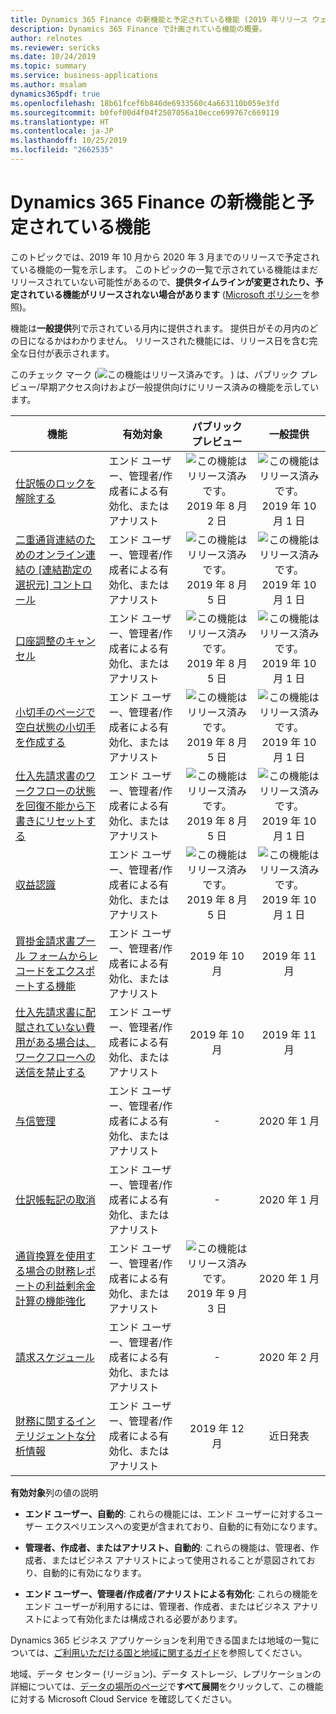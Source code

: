 ```yaml
---
title: Dynamics 365 Finance の新機能と予定されている機能 (2019 年リリース ウェーブ 2)
description: Dynamics 365 Finance で計画されている機能の概要。
author: relnotes
ms.reviewer: sericks
ms.date: 10/24/2019
ms.topic: summary
ms.service: business-applications
ms.author: msalam
dynamics365pdf: true
ms.openlocfilehash: 18b61fcef6b846de6933560c4a663110b059e3fd
ms.sourcegitcommit: b0fef00d4f04f2507056a10ecce699767c669119
ms.translationtype: HT
ms.contentlocale: ja-JP
ms.lasthandoff: 10/25/2019
ms.locfileid: "2662535"
---
```

# <a name="whats-new-and-planned-for-dynamics-365-finance"></a>Dynamics 365 Finance の新機能と予定されている機能

このトピックでは、2019 年 10 月から 2020 年 3 月までのリリースで予定されている機能の一覧を示します。 このトピックの一覧で示されている機能はまだリリースされていない可能性があるので、**提供タイムラインが変更されたり、予定されている機能がリリースされない場合があります** ([Microsoft ポリシー](https://go.microsoft.com/fwlink/p/?linkid=2007332)を参照)。

機能は**一般提供**列で示されている月内に提供されます。 提供日がその月内のどの日になるかはわかりません。 リリースされた機能には、リリース日を含む完全な日付が表示されます。

このチェック マーク (![この機能はリリース済みです。](/dynamics365-release-plan/media/green-checkmark.png "この機能はリリース済みです。") ) は、パブリック プレビュー/早期アクセス向けおよび一般提供向けにリリース済みの機能を示しています。

| 機能    | 有効対象    |  パブリック プレビュー |  一般提供 | 
| ---------- |---------------- | :---------------: |:--------------: |
 | [仕訳帳のロックを解除する](unlock-journals.md) | エンド ユーザー、管理者/作成者による有効化、またはアナリスト | ![この機能はリリース済みです。](/dynamics365-release-plan/media/green-checkmark.png "この機能はリリース済みです。") 2019 年 8 月 2 日|![この機能はリリース済みです。](/dynamics365-release-plan/media/green-checkmark.png "この機能はリリース済みです。") 2019 年 10 月 1 日 | 
 | [二重通貨連結のためのオンライン連結の [連結勘定の選択元] コントロール](select-consolidation-amount-control-consolidate-online-dual-currency-consolidation.md) | エンド ユーザー、管理者/作成者による有効化、またはアナリスト | ![この機能はリリース済みです。](/dynamics365-release-plan/media/green-checkmark.png "この機能はリリース済みです。") 2019 年 8 月 5 日|![この機能はリリース済みです。](/dynamics365-release-plan/media/green-checkmark.png "この機能はリリース済みです。") 2019 年 10 月 1 日 | 
 | [口座調整のキャンセル](cancel-bank-reconciliation.md) | エンド ユーザー、管理者/作成者による有効化、またはアナリスト | ![この機能はリリース済みです。](/dynamics365-release-plan/media/green-checkmark.png "この機能はリリース済みです。") 2019 年 8 月 5 日|![この機能はリリース済みです。](/dynamics365-release-plan/media/green-checkmark.png "この機能はリリース済みです。") 2019 年 10 月 1 日 | 
 | [小切手のページで空白状態の小切手を作成する](create-checks-blank-status-checks-page.md) | エンド ユーザー、管理者/作成者による有効化、またはアナリスト | ![この機能はリリース済みです。](/dynamics365-release-plan/media/green-checkmark.png "この機能はリリース済みです。") 2019 年 8 月 5 日|![この機能はリリース済みです。](/dynamics365-release-plan/media/green-checkmark.png "この機能はリリース済みです。") 2019 年 10 月 1 日 | 
 | [仕入先請求書のワークフローの状態を回復不能から下書きにリセットする](reset-workflow-status-vendor-invoices-unrecoverable-draft.md) | エンド ユーザー、管理者/作成者による有効化、またはアナリスト | ![この機能はリリース済みです。](/dynamics365-release-plan/media/green-checkmark.png "この機能はリリース済みです。") 2019 年 8 月 5 日|![この機能はリリース済みです。](/dynamics365-release-plan/media/green-checkmark.png "この機能はリリース済みです。") 2019 年 10 月 1 日 | 
 | [収益認識](revenue-recognition.md) | エンド ユーザー、管理者/作成者による有効化、またはアナリスト | ![この機能はリリース済みです。](/dynamics365-release-plan/media/green-checkmark.png "この機能はリリース済みです。") 2019 年 8 月 5 日|![この機能はリリース済みです。](/dynamics365-release-plan/media/green-checkmark.png "この機能はリリース済みです。") 2019 年 10 月 1 日 | 
 | [買掛金請求書プール フォームからレコードをエクスポートする機能](ability-export-records-accounts-payable-invoice-pool-form.md) | エンド ユーザー、管理者/作成者による有効化、またはアナリスト | 2019 年 10 月|2019 年 11 月 | 
 | [仕入先請求書に配賦されていない費用がある場合は、ワークフローへの送信を禁止する](prohibit-submission-workflow-when-there-are-unallocated-charges-vendor-invoice.md) | エンド ユーザー、管理者/作成者による有効化、またはアナリスト | 2019 年 10 月|2019 年 11 月 | 
 | [与信管理](credit-management.md) | エンド ユーザー、管理者/作成者による有効化、またはアナリスト | -|2020 年 1 月 | 
 | [仕訳帳転記の取消](reverse-journal-posting.md) | エンド ユーザー、管理者/作成者による有効化、またはアナリスト | -|2020 年 1 月 | 
 | [通貨換算を使用する場合の財務レポートの利益剰余金計算の機能強化](retained-earnings-calculation-enhancements-financial-reporting-when-using-currency-translation.md) | エンド ユーザー、管理者/作成者による有効化、またはアナリスト | ![この機能はリリース済みです。](/dynamics365-release-plan/media/green-checkmark.png "この機能はリリース済みです。") 2019 年 9 月 3 日|2020 年 1 月 | 
 | [請求スケジュール](billing-schedules.md) | エンド ユーザー、管理者/作成者による有効化、またはアナリスト | -|2020 年 2 月 | 
 | [財務に関するインテリジェントな分析情報](intelligent-insights-financials.md) | エンド ユーザー、管理者/作成者による有効化、またはアナリスト | 2019 年 12 月|近日発表 | 

**有効対象**列の値の説明

- **エンド ユーザー、自動的**: これらの機能には、エンド ユーザーに対するユーザー エクスペリエンスへの変更が含まれており、自動的に有効になります。

- **管理者、作成者、またはアナリスト、自動的**: これらの機能は、管理者、作成者、またはビジネス アナリストによって使用されることが意図されており、自動的に有効になります。

- **エンド ユーザー、管理者/作成者/アナリストによる有効化**: これらの機能をエンド ユーザーが利用するには、管理者、作成者、またはビジネス アナリストによって有効化または構成される必要があります。


Dynamics 365 ビジネス アプリケーションを利用できる国または地域の一覧については、[ご利用いただける国と地域に関するガイド](https://aka.ms/dynamics_365_international_availability_deck)を参照してください。 

地域、データ センター (リージョン)、データ ストレージ、レプリケーションの詳細については、[データの場所のページ](https://www.microsoft.com/trust-center/privacy/data-location)で**すべて展開**をクリックして、この機能に対する Microsoft Cloud Service を確認してください。 
